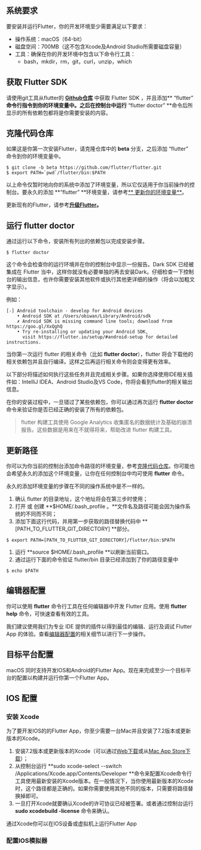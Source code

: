 ## 系统要求

要安装并运行Flutter，你的开发环境至少需要满足以下要求：

* 操作系统：macOS（64-bit）
* 磁盘空间：700MB（这不包含Xcode及Android Studio所需要磁盘容量）
* 工具：确保在你的开发环境中包含以下命令行工具：
  * bash，mkdir，rm，git，curl，unzip，which

## 获取 Flutter SDK

请使用git工具从flutter的 [**Github仓库**](https://github.com/flutter/flutter.git) 中获取 Flutter SDK ，并且添加** “flutter” **命令行指令到你的环境变量中。之后在控制台中运行** “flutter doctor” **命令后所显示的所有依赖包都将是你需要安装的内容。

## 克隆代码仓库

如果这是你第一次安装Flutter，请克隆仓库中的 **beta** 分支，之后添加 “flutter” 命令到你的环境变量中。

    $ git clone -b beta https://github.com/flutter/flutter.git
    $ export PATH=`pwd`/flutter/bin:$PATH

以上命令仅暂时地向你的系统中添加了环境变量，所以它仅适用于你当前操作的控制台。要永久的添加 **“flutter” **环境变量，请参考[** 更新你的环境变量**](#更新路径)。

更新现有的Flutter，请参考[**升级Flutter**](https://flutter.io/upgrading/)**。**

## 运行 flutter doctor

通过运行以下命令，安装所有列出的依赖包以完成安装步骤。

```
$ flutter doctor
```

这个命令会检查你的运行环境并在你的控制台中显示一份报告。Dark SDK 已经被集成在 Flutter 当中，这样你就没有必要单独的再去安装Dark。仔细检查一下控制台的输出信息，也许你需要安装其他软件或执行其他更详细的操作（将会以加粗文字显示）。

例如：

```
[-] Android toolchain - develop for Android devices
    • Android SDK at /Users/obiwan/Library/Android/sdk
    ✗ Android SDK is missing command line tools; download from https://goo.gl/XxQghQ
    • Try re-installing or updating your Android SDK,
      visit https://flutter.io/setup/#android-setup for detailed instructions.
```

当你第一次运行 flutter 的相关命令（比如 **flutter doctor**），flutter 将会下载他的相关依赖包并且自行编译。这样之后再运行相关命令则会变得更有效率。

以下部分将描述如何执行这些任务并且完成相关步骤。如果你选择使用IDE相关插件如：IntelliJ IDEA、Android Studio及VS Code，你将会看到flutter的相关输出信息。

在你的安装过程中，一旦错过了某些依赖包，你可以通过再次运行 **flutter doctor** 命令来验证你是否已经正确的安装了所有的依赖包。

> flutter 构建工具使用 Google Analytics 收集匿名的数据统计及基础的崩溃报告。这些数据是用来在不就得将来，帮助改进 flutter 构建工具。

## 更新路径

你可以为你当前的控制台添加命令路径的环境变量，参考[克隆代码仓库](#克隆代码仓库)。你可能也会希望永久的添加这个环境变量，让你在任何控制台中均可使用 **flutter** 命令。

永久的添加环境变量的步骤在不同的操作系统中是不一样的。

1. 确认 flutter 的目录地址，这个地址将会在第三步时使用；
2. 打开 或 创建 **$HOME/.bash\_profile 。**文件名及路径可能会因为操作系统的不同而不同；
3. 添加下面这行代码，并用第一步获取的路径替换代码中 **\[PATH\_TO\_FLUTTER\_GIT\_DIRECTORY\] **部分。

```
$ export PATH=[PATH_TO_FLUTTER_GIT_DIRECTORY]/flutter/bin:$PATH
```

1. 运行 **source $HOME/.bash\_profile **以刷新当前窗口。
2. 通过运行下面的命令验证 flutter/bin 目录已经添加到了你的路径变量中

```
$ echo $PATH
```

## 编辑器配置

你可以使用 **flutter** 命令行工具在任何编辑器中开发 Flutter 应用。使用 **flutter help** 命令，可快速查看有效的工具。

我们建议使用我们为专业 IDE 提供的插件以得到最佳的编辑、运行及调试 Flutter App 的体验。查看[编辑器配置](/pei-zhi-bian-ji-qi.md)的相关细节以进行下一步操作。

## 目标平台配置

macOS 同时支持开发IOS和Android的Flutter App。现在来完成至少一个目标平台的配置以构建并运行你第一个Flutter App。

## IOS 配置

### 安装 Xcode

为了要开发IOS的的Flutter App，你至少需要一台Mac并且安装了7.2版本或更新版本的Xcode。

1. 安装7.2版本或更新版本的Xcode（可以通过[Web下载](https://developer.apple.com/xcode/)或从[Mac App Store下载](https://itunes.apple.com/us/app/xcode/id497799835)）；
2. 从控制台运行 **sudo xcode-select --switch /Applications/Xcode.app/Contents/Developer **命令来配置Xcode命令行工具使用最新安装的Xcode版本。在一般情况下，当你使用最新版本的Xcode时，这个路径都是正确的。如果你需要使用其他不同的版本，只需要将路径替换掉即可。
3. 一旦打开Xcode就要确认Xcode的许可协议已经被签署。或者通过控制台运行 **sudo xcodebuild -license** 命令来确认。

通过Xcode你可以在IOS设备或虚拟机上运行Flutter App

### 配置IOS模拟器



